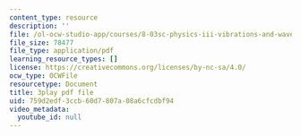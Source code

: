 ```yaml
---
content_type: resource
description: ''
file: /ol-ocw-studio-app/courses/8-03sc-physics-iii-vibrations-and-waves-fall-2016/759d2edf3ccb60d7807a08a6cfcdbf94_mqhO9GT8hD4.pdf
file_size: 78477
file_type: application/pdf
learning_resource_types: []
license: https://creativecommons.org/licenses/by-nc-sa/4.0/
ocw_type: OCWFile
resourcetype: Document
title: 3play pdf file
uid: 759d2edf-3ccb-60d7-807a-08a6cfcdbf94
video_metadata:
  youtube_id: null
---
```

